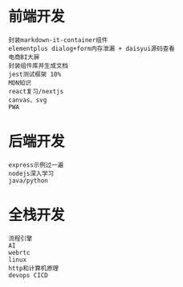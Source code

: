 # 前端开发
    封装markdown-it-container组件
    elementplus dialog+form内存泄漏 + daisyui源码查看
    电商BI大屏
    封装组件库并生成文档
    jest测试框架 10%
    MDN知识
    react复习/nextjs
    canvas、svg
    PWA
# 后端开发
    express示例过一遍
    nodejs深入学习
    java/python
# 全栈开发
    流程引擎
    AI
    webrtc
    linux
    http和计算机原理
    devops CICD